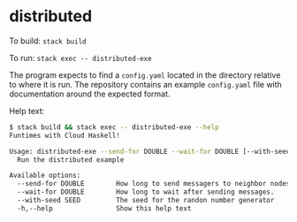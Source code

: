 # distributed

To build: `stack build`

To run: `stack exec -- distributed-exe`

The program expects to find a `config.yaml` located in the directory relative
to where it is run. The repository contains an example `config.yaml` file with
documentation around the expected format.

Help text:

```bash
$ stack build && stack exec -- distributed-exe --help
Funtimes with Cloud Haskell!

Usage: distributed-exe --send-for DOUBLE --wait-for DOUBLE [--with-seed SEED]
  Run the distributed example

Available options:
  --send-for DOUBLE        How long to send messagers to neighbor nodes.
  --wait-for DOUBLE        How long to wait after sending messages.
  --with-seed SEED         The seed for the randon number generator
  -h,--help                Show this help text
```
